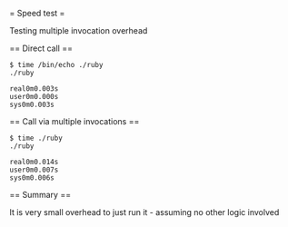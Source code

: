 = Speed test =

Testing multiple invocation overhead

== Direct call ==

    $ time /bin/echo ./ruby
    ./ruby
    
    real0m0.003s
    user0m0.000s
    sys0m0.003s


== Call via multiple invocations ==

    $ time ./ruby 
    ./ruby
    
    real0m0.014s
    user0m0.007s
    sys0m0.006s

== Summary ==

It is very small overhead to just run it - assuming no other logic involved
